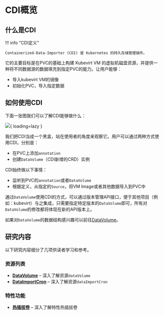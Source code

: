 # CDI概览

## 什么是CDI

!!! info "CDI定义"

    Containerized-Data-Importer (CDI) 是 Kubernetes 的持久存储管理插件。

它的主要目标是在PVC的基础上构建 Kubevirt VM 的虚拟机磁盘资源，并提供一种将不同数据源的数据填充到指定PVC的能力。让用户能够：

- 导入kubevirt VM的镜像
- 初始化PVC，导入指定数据

## 如何使用CDI

下面一张图我们可以了解CDI能够做什么：

![](https://cdn.jsdelivr.net/gh/ikubevirt/ikubevirt.github.io/docs/assets/images/what-cdi-do3.png){ loading=lazy }

我们把CDI当成一个黑盒，站在使用者的角度来观察它。用户可以通过两种方式使用CDI，分别是：

- 在PVC上添加`annotation`
- 创建`DataVolume`（CDI新增的CRD）实例

CDI始终做以下事情：

- 监听到PVC的`annotation`或者`DataVolume`
- 根据定义，从指定的`Source`，将VM Image或者其他数据导入到PVC中

通过`DataVolume`使用CDI的方式，可以通过版本管理API接口，便于其他项目（例如：kubevirt）与之集成，只需要指定特定版本的`DataVolume`即可，所有对`DataVolume`的修改都将体现在新的API版本上。

如果对`DataVolume`的数据结构感兴趣可以前往[DataVolume](https://ikubevirt.cn/cdi/resource/dataVolume/)。

## 研究内容

以下研究内容细分了几项供读者学习和参考。

### 资源列表

<div class="grid cards" markdown>

-  __[DataVolume]__ – 深入了解资源`dataVolume`
-  __[DataImportCron]__ – 深入了解资源`dataImportCron`

</div>

  [DataVolume]: resource/dataVolume.md
  [DataImportCron]: resource/dataImportCron.md

### 特性功能

<div class="grid cards" markdown>

-  __[热插拔卷]__ – 深入了解特性热插拔卷

</div>

  [热插拔卷]: features/hotplug-volume.md